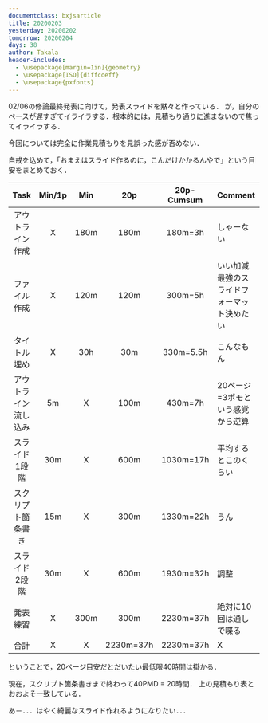 ```yaml
---
documentclass: bxjsarticle
title: 20200203
yesterday: 20200202
tomorrow: 20200204
days: 38
author: Takala
header-includes:
  - \usepackage[margin=1in]{geometry}
  - \usepackage[ISO]{diffcoeff}
  - \usepackage{pxfonts}
---
```


02/06の修論最終発表に向けて，発表スライドを黙々と作っている．
が，自分のペースが遅すぎてイライラする．根本的には，見積もり通りに進まないので焦ってイライラする．


今回については完全に作業見積もりを見誤った感が否めない．


自戒を込めて，「おまえはスライド作るのに，こんだけかかるんやで」という目安をまとめておく．



|Task|Min/1p|Min|20p|20p-Cumsum|Comment|
|:-:|:-:|:-:|:-:|:-:|:--|
|アウトライン作成|X|180m|180m|180m=3h|しゃーない|
|ファイル作成|X|120m|120m|300m=5h|いい加減最強のスライドフォーマット決めたい|
|タイトル埋め|X|30h|30m|330m=5.5h|こんなもん|
|アウトライン流し込み|5m|X|100m|430m=7h|20ページ=3ポモという感覚から逆算|
|スライド1段階|30m|X|600m|1030m=17h|平均するとこのくらい|
|スクリプト箇条書き|15m|X|300m|1330m=22h|うん|
|スライド2段階|30m|X|600m|1930m=32h|調整|
|発表練習|X|300m|300m|2230m=37h|絶対に10回は通しで喋る|
|合計|X|X|2230m=37h|2230m=37h|X|


ということで，20ページ目安だとだいたい最低限40時間は掛かる．

現在，スクリプト箇条書きまで終わって40PMD = 20時間．
上の見積もり表とおおよそ一致している．


あ－．．．はやく綺麗なスライド作れるようになりたい．．．


